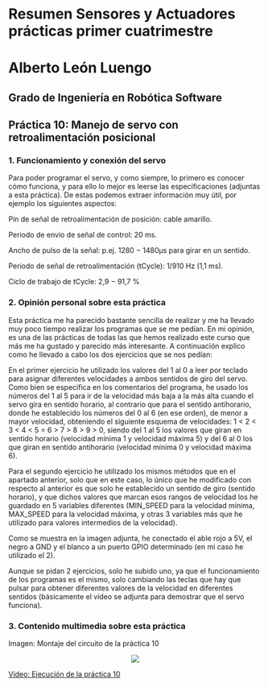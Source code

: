 # Resumen Sensores y Actuadores prácticas primer cuatrimestre

# Alberto León Luengo

## Grado de Ingeniería en Robótica Software

## Práctica 10: Manejo de servo con retroalimentación posicional

### 1. Funcionamiento y conexión del servo

Para poder programar el servo, y como siempre, lo primero es conocer cómo funciona, y para ello lo mejor
es leerse las especificaciones (adjuntas a esta práctica). De estas podemos extraer información muy útil, por
ejemplo los siguientes aspectos:

Pin de señal de retroalimentación de posición: cable amarillo.

Periodo de envı́o de señal de control: 20 ms.

Ancho de pulso de la señal: p.ej. 1280 − 1480µs para girar en un sentido.

Periodo de señal de retroalimentación (tCycle): 1/910 Hz (1,1 ms).

Ciclo de trabajo de tCycle: 2,9 − 91,7 %

### 2. Opinión personal sobre esta práctica

Esta práctica me ha parecido bastante sencilla de realizar y me ha llevado muy poco tiempo realizar los programas que se me pedían. En mi opinión, es una de las prácticas de todas las que hemos realizado este curso que más me ha gustado y parecido más interesante. A continuación explico como he llevado a cabo los dos ejercicios que se nos pedían:

En el primer ejercicio he utilizado los valores del 1 al 0 a leer por teclado para asignar diferentes velocidades a ambos sentidos de giro del servo. Como bien se especifica en los comentarios del programa, he usado los números del 1 al 5 para ir de la velocidad más baja a la más alta cuando el servo gira en sentido horario, al contrario que para el sentido antihorario, donde he establecido los números del 0 al 6 (en ese orden), de menor a mayor velocidad, obteniendo el siguiente esquema de velocidades: 1 < 2 < 3 < 4 < 5 = 6 > 7 > 8 > 9 > 0, siendo del 1 al 5 los valores que giran en sentido horario (velocidad mínima 1 y velocidad máxima 5) y del 6 al 0 los que giran en sentido antihorario (velocidad mínima 0 y velocidad máxima 6).

Para el segundo ejercicio he utilizado los mismos métodos que en el apartado anterior, solo que en este caso, lo único que he modificado con respecto al anterior es que solo he establecido un sentido de giro (sentido horario), y que dichos valores que marcan esos rangos de velocidad los he guardado en 5 variables diferentes (MIN_SPEED para la velocidad mínima, MAX_SPEED para la velocidad máxima, y otras 3 variables más que he utilizado para valores intermedios de la velocidad).

Como se muestra en la imagen adjunta, he conectado el able rojo a 5V, el negro a GND y el blanco a un puerto GPIO determinado (en mi caso he utilizado el 2).

Aunque se pidan 2 ejercicios, solo he subido uno, ya que el funcionamiento de los programas es el mismo, solo cambiando las teclas que hay que pulsar para obtener diferentes valores de la velocidad en diferentes sentidos (básicamente 
el vídeo se adjunta para demostrar que el servo funciona).

### 3. Contenido multimedia sobre esta práctica

Imagen: Montaje del circuito de la práctica 10

<p align="center">
  <img src="https://github.com/aleon2020/SYA_2022-2023/blob/main/Pr%C3%A1cticas/Pr%C3%A1ctica%2010:%20Manejo%20de%20servo%20con%20retroalimentaci%C3%B3n%20posicional/media/Imagen%20Circuito%20Pr%C3%A1ctica%2010.jpg?raw=true">
</p>

[Vídeo: Ejecución de la práctica 10](https://github.com/aleon2020/SYA_2022-2023/raw/main/Pr%C3%A1cticas/Pr%C3%A1ctica%2010:%20Manejo%20de%20servo%20con%20retroalimentaci%C3%B3n%20posicional/media/Video%20Ejecuci%C3%B3n%20Pr%C3%A1ctica%2010.mp4)
